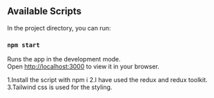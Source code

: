 ## Available Scripts

In the project directory, you can run:

### `npm start`

Runs the app in the development mode.\
Open [http://localhost:3000](http://localhost:3000) to view it in your browser.

1.Install the script with npm i
2.I have used the redux and redux toolkit.
3.Tailwind css is used for the styling.

